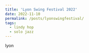 ```yaml
---
title: 'Lyon Swing Festival 2022'
date: 2022-11-10
permalink: /posts/lyonswingfestival/
tags:
  - lindy hop
  - solo jazz
---
```

lyon
